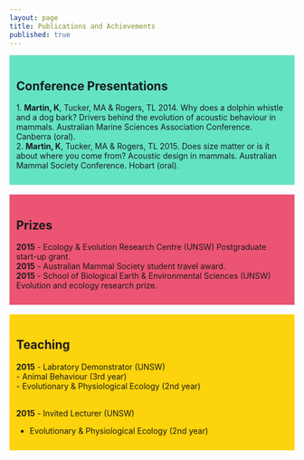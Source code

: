 ```yaml
---
layout: page
title: Publications and Achievements
published: true
---
```


<div style="padding:12px; background-color: #64e3c3">
<h2>
Conference Presentations
</h2>

<p>
1. <strong>Martin, K</strong>, Tucker, MA & Rogers, TL 2014. Why does a dolphin whistle and a dog bark? Drivers behind the evolution of acoustic behaviour in mammals. Australian Marine Sciences Association Conference. Canberra (oral).<br>
2. <strong>Martin, K</strong>, Tucker, MA & Rogers, TL 2015. Does size matter or is it about where you come from? Acoustic design in mammals. Australian Mammal Society Conference. Hobart (oral).
</p>
</div>

<br>

<div style="padding:12px; background-color: #ec5473">
<h2>
Prizes
</h2>

<p>
<strong>2015</strong> - Ecology & Evolution Research Centre (UNSW) Postgraduate start-up grant. <br>
<strong>2015</strong> - Australian Mammal Society student travel award. <br>
<strong>2015</strong> - School of Biological Earth & Environmental Sciences (UNSW) Evolution and ecology research prize.
</p>
</div>

<br>

<div style="padding:12px; background-color: #fcd30c">
<h2>
Teaching
</h2>

<strong>2015</strong> - Labratory Demonstrator (UNSW) <br>
     - Animal Behaviour (3rd year) <br>
     - Evolutionary & Physiological Ecology (2nd year) <br><br>

<strong>2015</strong> - Invited Lecturer (UNSW) <br>
- Evolutionary & Physiological Ecology (2nd year)







